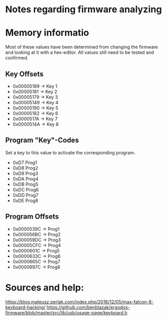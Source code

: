 # Notes regarding firmware analyzing

# Memory informatio
Most of these values have been determined from changing the firmware and looking at it with a hex-editor. All values still need to be tested and confirmed.

## Key Offsets

- 0x00005189 -> Key 1
- 0x00005181 -> Key 2
- 0x00005179 -> Key 3
- 0x00005149 -> Key 4
- 0x00005190 -> Key 5
- 0x00005182 -> Key 6
- 0x0000517A -> Key 7
- 0x0000514A -> Key 8

## Program "Key"-Codes

Set a key to this value to activate the corresponding program.

- 0xD7 Prog1
- 0xD8 Prog2
- 0xD9 Prog3
- 0xDA Prog4
- 0xDB Prog5
- 0xDC Prog6
- 0xDD Prog7
- 0xDE Prog8

## Program Offsets

- 0x0000539C -> Prog1
- 0x000056BC -> Prog2
- 0x000059DC -> Prog3
- 0x00005CFC -> Prog4
- 0x0000601C -> Prog5
- 0x0000633C -> Prog6
- 0x0000665C -> Prog7
- 0x0000697C -> Prog8

# Sources and help:
https://blog.mateusz.perlak.com/index.php/2016/12/05/max-falcon-8-keyboard-hacking/
https://github.com/benblazak/ergodox-firmware/blob/master/src/lib/usb/usage-page/keyboard.h


